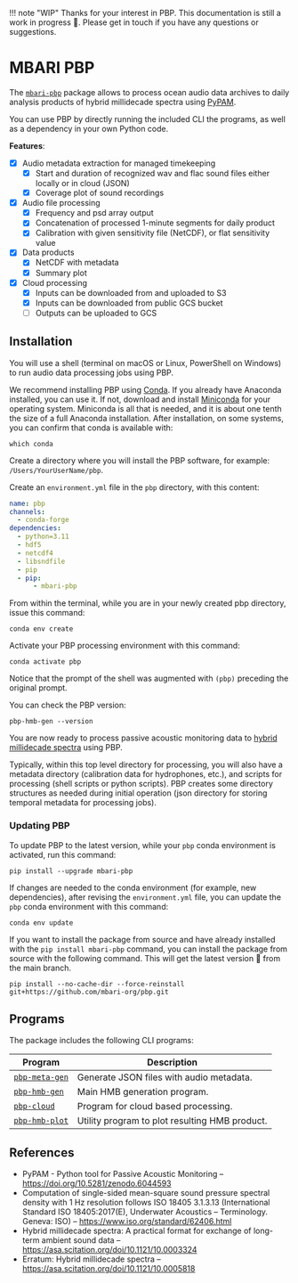 !!! note "WIP"
    Thanks for your interest in PBP. This documentation is still a work in progress :construction:.
    Please get in touch if you have any questions or suggestions.

# MBARI PBP

The [`mbari-pbp`](https://pypi.org/project/mbari-pbp/) package allows to
process ocean audio data archives to daily analysis products of hybrid millidecade spectra using
[PyPAM](https://github.com/lifewatch/pypam/).

You can use PBP by directly running the included CLI the programs,
as well as a dependency in your own Python code.

**Features**:
  
- [x] Audio metadata extraction for managed timekeeping 
    - [x] Start and duration of recognized wav and flac sound files either locally or in cloud (JSON)
    - [x] Coverage plot of sound recordings
- [x] Audio file processing
    - [x] Frequency and psd array output
    - [x] Concatenation of processed 1-minute segments for daily product
    - [x] Calibration with given sensitivity file (NetCDF), or flat sensitivity value
- [x] Data products
    - [x] NetCDF with metadata
    - [x] Summary plot
- [x] Cloud processing
    - [x] Inputs can be downloaded from and uploaded to S3
    - [x] Inputs can be downloaded from public GCS bucket
    - [ ] Outputs can be uploaded to GCS

## Installation

You will use a shell (terminal on macOS or Linux, PowerShell on Windows)
to run audio data processing jobs using PBP.

We recommend installing PBP using [Conda](https://docs.conda.io/en/latest/).
If you already have Anaconda installed, you can use it.
If not, download and install [Miniconda](https://www.anaconda.com/docs/getting-started/miniconda/)
for your operating system.
Miniconda is all that is needed, and it is about one tenth the size of a full Anaconda installation.
After installation, on some systems, you can confirm that conda is available with:


```shell
which conda
```

Create a directory where you will install the PBP software,
for example: `/Users/YourUserName/pbp`.

Create an `environment.yml` file in the `pbp` directory, with this content:
```yaml
name: pbp
channels:
  - conda-forge
dependencies:
  - python=3.11
  - hdf5
  - netcdf4
  - libsndfile
  - pip
  - pip:
      - mbari-pbp
```

From within the terminal, while you are in your newly created pbp directory, issue this command:
```shell
conda env create
```

Activate your PBP processing environment with this command:
```shell
conda activate pbp
```

Notice that the prompt of the shell was augmented with `(pbp)` preceding the original prompt.

You can check the PBP version:
```shell
pbp-hmb-gen --version
```

You are now ready to process passive acoustic monitoring data to
[hybrid millidecade spectra](https://asa.scitation.org/doi/10.1121/10.0003324) using PBP.

Typically, within this top level directory for processing, you will also have a metadata directory
(calibration data for hydrophones, etc.), and scripts for processing (shell scripts or python scripts).
PBP creates some directory structures as needed during initial operation
(json directory for storing temporal metadata for processing jobs).


### Updating PBP

To update PBP to the latest version, while your `pbp` conda environment is activated, run this command:
```shell
pip install --upgrade mbari-pbp
```

If changes are needed to the conda environment (for example, new dependencies), after revising the `environment.yml` file,
you can update the `pbp` conda environment with this command:
```shell
conda env update
```

If you want to install the package from source and have already installed with the `pip install mbari-pbp` command,
you can install the package from source with the following command. This will get the latest version :construction: from the main branch.
```shell
pip install --no-cache-dir --force-reinstall git+https://github.com/mbari-org/pbp.git
```

## Programs

The package includes the following CLI programs:

| Program                         | Description                                    |
|---------------------------------|------------------------------------------------|
| [`pbp-meta-gen`](pbp-meta-gen/) | Generate JSON files with audio metadata.       |
| [`pbp-hmb-gen`](pbp-hmb-gen/)   | Main HMB generation program.                   |
| [`pbp-cloud`](pbp-cloud/)       | Program for cloud based processing.            |
| [`pbp-hmb-plot`](pbp-hmb-plot/) | Utility program to plot resulting HMB product. |

 
## References

- PyPAM - Python tool for Passive Acoustic Monitoring –
  <https://doi.org/10.5281/zenodo.6044593>
- Computation of single-sided mean-square sound pressure spectral density with 1 Hz resolution follows
  ISO 18405 3.1.3.13 (International Standard ISO 18405:2017(E), Underwater Acoustics – Terminology. Geneva: ISO)
  – https://www.iso.org/standard/62406.html
- Hybrid millidecade spectra: A practical format for exchange of long-term ambient sound data –
  <https://asa.scitation.org/doi/10.1121/10.0003324>
- Erratum: Hybrid millidecade spectra –
  <https://asa.scitation.org/doi/10.1121/10.0005818>

